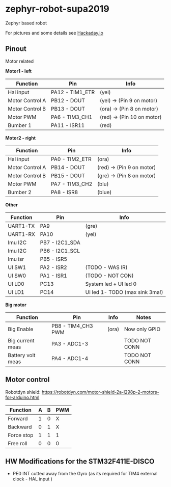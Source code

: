 # zephyr-robot-supa2019
Zephyr based robot

For pictures and some details see [Hackaday.io](https://hackaday.io/project/170682-lawm-mowing-robot-with-stm32-blue-pill-and-zephyr)

## Pinout

Motor related

**Motor1 - left**

| Function        |    Pin           |   Info  |
| -------------   | ---------------- | ------- |
| Hal input       | PA12 - TIM1_ETR   | (yel) |
| Motor Control A | PB12 - DOUT       | (yel) -> (Pin 9 on motor) |
| Motor Control B | PB13 - DOUT      | (ora) -> (Pin 8 on motor) |
| Motor PWM       | PA6 - TIM3_CH1  | (red) -> (Pin 10 on motor) |
| Bumber 1        | PA11 - ISR11       | (red) |


**Motor2 - right**

| Function        |    Pin           |   Info  |
| --------------- | ---------------- | ----- |
| Hal input       | PA0  - TIM2_ETR  | (ora) |
| Motor Control A | PB14 - DOUT      | (red) -> (Pin 9 on motor) |
| Motor Control B | PB15 - DOUT      | (gre) -> (Pin 8 on motor) |
| Motor PWM       | PA7  - TIM3_CH2  | (blu) |
| Bumber 2        | PA8 - ISR8       | (blue) |


**Other**

| Function        |    Pin            |   Info  |
| --------------- | ----------------  | -----   |
| UART1-TX        |  PA9              | (gre)   |
| UART1-RX        |  PA10             | (yel)   |
| Imu I2C         | PB7 - I2C1_SDA    |         |
| Imu I2C         | PB6 - I2C1_SCL    |         |
| Imu isr         | PB5 - ISR5        |         |
| UI SW1          |  PA2 - ISR2       | (TODO - WAS IR)                |
| UI SW0          |  PA1 - ISR1       | (TODO - NOT CON)               |  
| UI LD0          |  PC13             | System led + UI led 0          | 
| UI LD1          |  PC14             | UI led 1- TODO (max sink 3ma!) |


**Big motor**


| Function         |    Pin              |   Info   | Notes         | 
| ---------------  | ------------------- | -------- | ------------- |
| Big Enable       | PB8 - TIM4_CH3 PWM  | (ora)    | Now only GPIO |
| Big current meas | PA3 - ADC1-3        |          | TODO NOT CONN |
| Battery volt meas| PA4 - ADC1-4        |          | TODO NOT CONN |



## Motor control

Robotdyn shield: https://robotdyn.com/motor-shield-2a-l298p-2-motors-for-arduino.html

| Function        | A  |  B | PWM  |
| --------------- | -- | -- | ---  |
| Forward         | 1  | 0  |  X   |
| Backward        | 0  | 1  |  X   |
| Force stop      | 1  | 1  |  1   |
| Free roll       | 0  | 0  |  0   |




## HW Modifications for the STM32F411E-DISCO
* PE0 INT cutted away from the Gyro (as its required for TIM4 external clock - HAL input )
